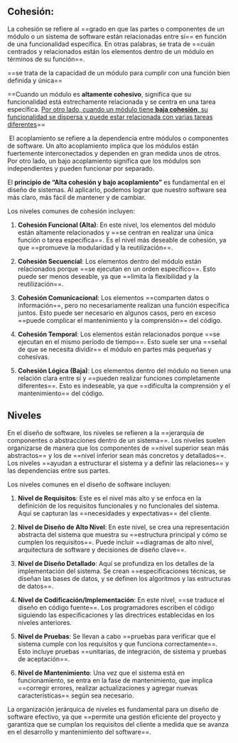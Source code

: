   ## Cohesión:
La cohesión se refiere al ==grado en que las partes o componentes de un módulo o un sistema de software están relacionadas entre sí== en función de una funcionalidad específica. En otras palabras, se trata de ==cuán centrados y relacionados están los elementos dentro de un módulo en términos de su función==.

==se trata de la capacidad de un módulo para cumplir con una función bien definida y única==

==Cuando un módulo es **altamente cohesivo**, significa que su funcionalidad está estrechamente relacionada y se centra en una tarea específica. [Por otro lado, cuando un módulo tiene **baja cohesión**, su funcionalidad se dispersa y puede estar relacionada con varias tareas diferentes](https://keepcoding.io/blog/cohesion-en-el-desarrollo-de-software/)==

 El acoplamiento se refiere a la dependencia entre módulos o componentes de software. Un alto acoplamiento implica que los módulos están fuertemente interconectados y dependen en gran medida unos de otros. Por otro lado, un bajo acoplamiento significa que los módulos son independientes y pueden funcionar por separado.

El **principio de “Alta cohesión y bajo acoplamiento”** es fundamental en el diseño de sistemas. Al aplicarlo, podemos lograr que nuestro software sea más claro, más fácil de mantener y de cambiar.


Los niveles comunes de cohesión incluyen:

1. **Cohesión Funcional (Alta)**: En este nivel, los elementos del módulo están altamente relacionados y ==se centran en realizar una única función o tarea específica==. Es el nivel más deseable de cohesión, ya que ==promueve la modularidad y la reutilización==.

2. **Cohesión Secuencial**: Los elementos dentro del módulo están relacionados porque ==se ejecutan en un orden específico==. Esto puede ser menos deseable, ya que ==limita la flexibilidad y la reutilización==.

3. **Cohesión Comunicacional**: Los elementos ==comparten datos o información==, pero no necesariamente realizan una función específica juntos. Esto puede ser necesario en algunos casos, pero en exceso ==puede complicar el mantenimiento y la comprensión== del código.

4. **Cohesión Temporal**: Los elementos están relacionados porque ==se ejecutan en el mismo período de tiempo==. Esto suele ser una ==señal de que se necesita dividir== el módulo en partes más pequeñas y cohesivas.

5. **Cohesión Lógica (Baja)**: Los elementos dentro del módulo no tienen una relación clara entre sí y ==pueden realizar funciones completamente diferentes==. Esto es indeseable, ya que ==dificulta la comprensión y el mantenimiento== del código.

## Niveles
En el diseño de software, los niveles se refieren a la ==jerarquía de componentes o abstracciones dentro de un sistema==. Los niveles suelen organizarse de manera que los componentes de ==nivel superior sean más abstractos== y los de ==nivel inferior sean más concretos y detallados==. Los niveles ==ayudan a estructurar el sistema y a definir las relaciones== y las dependencias entre sus partes.

Los niveles comunes en el diseño de software incluyen:

1. **Nivel de Requisitos**: Este es el nivel más alto y se enfoca en la definición de los requisitos funcionales y no funcionales del sistema. Aquí se capturan las ==necesidades y expectativas== del cliente.

2. **Nivel de Diseño de Alto Nivel**: En este nivel, se crea una representación abstracta del sistema que muestra su ==estructura principal y cómo se cumplen los requisitos==. Puede incluir ==diagramas de alto nivel, arquitectura de software y decisiones de diseño clave==.

3. **Nivel de Diseño Detallado**: Aquí se profundiza en los detalles de la implementación del sistema. Se crean ==especificaciones técnicas, se diseñan las bases de datos, y se definen los algoritmos y las estructuras de datos==.

4. **Nivel de Codificación/Implementación**: En este nivel, ==se traduce el diseño en código fuente==. Los programadores escriben el código siguiendo las especificaciones y las directrices establecidas en los niveles anteriores.

5. **Nivel de Pruebas**: Se llevan a cabo ==pruebas para verificar que el sistema cumple con los requisitos y que funciona correctamente==. Esto incluye pruebas ==unitarias, de integración, de sistema y pruebas de aceptación==.

6. **Nivel de Mantenimiento**: Una vez que el sistema está en funcionamiento, se entra en la fase de mantenimiento, que implica ==corregir errores, realizar actualizaciones y agregar nuevas características== según sea necesario.

La organización jerárquica de niveles es fundamental para un diseño de software efectivo, ya que ==permite una gestión eficiente del proyecto y garantiza que se cumplan los requisitos del cliente a medida que se avanza en el desarrollo y mantenimiento del software==.